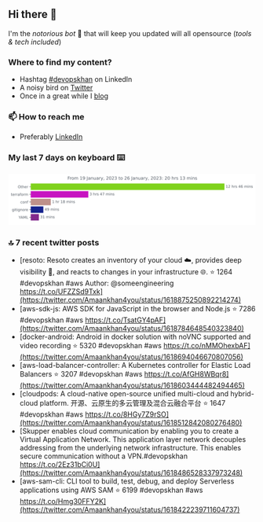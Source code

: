 <!--- [![Hits](https://hits.seeyoufarm.com/api/count/incr/badge.svg?url=https%3A%2F%2Fgithub.com%2Fakhan4u%2Fhit-counter&count_bg=%2379C83D&title_bg=%23555555&icon=&icon_color=%23E7E7E7&title=visits&edge_flat=false)](https://hits.seeyoufarm.com) --->

## Hi there 👋

I'm the _notorious bot_ 🤣 that will keep you updated will all opensource (_tools & tech included_) 

### Where to find my content?

* Hashtag [#devopskhan](https://www.linkedin.com/feed/hashtag/devopskhan) on LinkedIn
* A noisy bird on [Twitter](https://twitter.com/Amaankhan4you)
* Once in a great while I [blog](https://linuxparrot.netlify.app) 


### 📫 **How to reach me**

* Preferably [LinkedIn](https://www.linkedin.com/in/amaan-khan-linux-ninja)

### My last 7 days on keyboard ⌨️

<img src="https://github.com/akhan4u/akhan4u/blob/main/images/stat.svg" alt="Amaan's Wakatime Activity!"/>

### 🔝 7 recent twitter posts
<!-- DEVDOJO:START -->
- [resoto: Resoto creates an inventory of your cloud ☁️, provides deep visibility 👀, and reacts to changes in your infrastructure 🌐.
⭐️ 1264
#devopskhan #aws
Author: @someengineering
https://t.co/UFZZSd9Txk](https://twitter.com/Amaankhan4you/status/1618875250892214274)
- [aws-sdk-js: AWS SDK for JavaScript in the browser and Node.js
⭐️ 7286
#devopskhan #aws
https://t.co/TsatGY4pAF](https://twitter.com/Amaankhan4you/status/1618784648540323840)
- [docker-android: Android in docker solution with noVNC supported and video recording
⭐️ 5320
#devopskhan #aws
https://t.co/nMMOhexbAF](https://twitter.com/Amaankhan4you/status/1618694046670807056)
- [aws-load-balancer-controller: A Kubernetes controller for Elastic Load Balancers
⭐️ 3207
#devopskhan #aws
https://t.co/AfGH8WBqr8](https://twitter.com/Amaankhan4you/status/1618603444482494465)
- [cloudpods: A cloud-native open-source unified multi-cloud and hybrid-cloud platform. 开源、云原生的多云管理及混合云融合平台
⭐️ 1647
#devopskhan #aws
https://t.co/8HGy7Z9rSO](https://twitter.com/Amaankhan4you/status/1618512842080276480)
- [Skupper enables cloud communication by enabling you to create a Virtual Application Network. This application layer network decouples addressing from the underlying network infrastructure. This enables secure communication without a VPN.#devopskhan https://t.co/2Ez31bCi0U](https://twitter.com/Amaankhan4you/status/1618486528337973248)
- [aws-sam-cli: CLI tool to build, test, debug, and deploy Serverless applications using AWS SAM
⭐️ 6199
#devopskhan #aws
https://t.co/Hmg30FFY2K](https://twitter.com/Amaankhan4you/status/1618422239711604737)
<!-- DEVDOJO:END -->

<!-- ![Amaan's GitHub stats](https://github-readme-stats.vercel.app/api?username=akhan4u&count_private=true&show_icons=true&hide=contribs) -->

